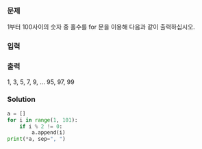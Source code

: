 ### 문제
1부터 100사이의 숫자 중 홀수를 for 문을 이용해 다음과 같이 출력하십시오.

### 입력

### 출력
1, 3, 5, 7, 9, ... 95, 97, 99

### Solution
```python
a = []
for i in range(1, 101):
    if i % 2 != 0:
        a.append(i)
print(*a, sep=", ")
```
